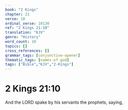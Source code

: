 ```yaml
---
book: "2 Kings"
chapter: 21
verse: 10
ordinal_verse: 10130
ref: "2 Kings 21:10"
translation: "KJV"
genre: "History"
word_count: 10
topics: []
cross_references: []
grammar_tags: [conjunctive-opener]
thematic_tags: [names-of-god]
tags: ["Bible","KJV","2-Kings"]
---
```


# 2 Kings 21:10

And the LORD spake by his servants the prophets, saying,
